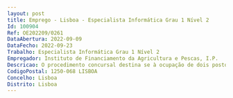 ```yaml
--- 
layout: post
title: Emprego - Lisboa - Especialista Informática Grau 1 Nível 2
Id: 100904
Ref: OE202209/0261
DataAbertura: 2022-09-09
DataFecho: 2022-09-23
Trabalho: Especialista Informática Grau 1 Nível 2
Empregador: Instituto de Financiamento da Agricultura e Pescas, I.P.
Descricao: O procedimento concursal destina se à ocupação de dois postos de trabalho nomapa de pessoal do IFAP, I.P., na modalidade de contrato de trabalho emfunções públicas por tempo indeterminado, na categoria de especialista deinformática do grau 1, nível 2, da carreira (não revista) de especialista deinformática para exercer funções de administração de sistemas, na Unidade deSistemas, Comunicações e Produção, do Departamento de Sistemas deInformação.
CodigoPostal: 1250-068 LISBOA
Concelho: Lisboa
Distrito: Lisboa
--- 
```

